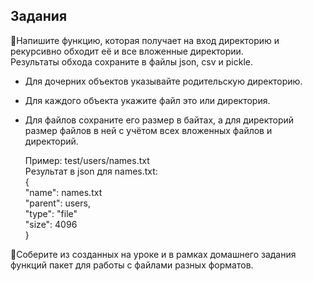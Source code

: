 ## Задания  
📌Напишите функцию, которая получает на вход директорию и рекурсивно обходит её и все вложенные директории.  
Результаты обхода сохраните в файлы json, csv и pickle.
* Для дочерних объектов указывайте родительскую директорию.
* Для каждого объекта укажите файл это или директория. 
* Для файлов сохраните его размер в байтах, а для директорий размер файлов в ней с учётом всех вложенных файлов и директорий.    


    Пример:
    test/users/names.txt  
    Результат в json для names.txt:  
    {  
    "name": names.txt  
    "parent": users,  
    "type": "file"  
    "size": 4096  
    }

📌Соберите из созданных на уроке и в рамках домашнего задания функций пакет для работы с файлами разных форматов.